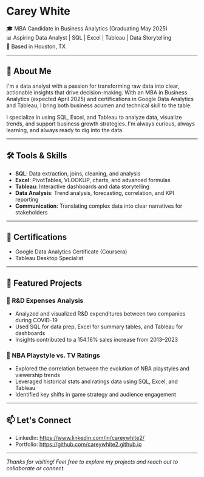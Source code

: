 # Carey White

🎓 MBA Candidate in Business Analytics (Graduating May 2025)  
📊 Aspiring Data Analyst | SQL | Excel | Tableau | Data Storytelling  
📍 Based in Houston, TX

---

## 💼 About Me

I'm a data analyst with a passion for transforming raw data into clear, actionable insights that drive decision-making. With an MBA in Business Analytics (expected April 2025) and certifications in Google Data Analytics and Tableau, I bring both business acumen and technical skill to the table.

I specialize in using SQL, Excel, and Tableau to analyze data, visualize trends, and support business growth strategies. I'm always curious, always learning, and always ready to dig into the data.

---

## 🛠️ Tools & Skills

- **SQL**: Data extraction, joins, cleaning, and analysis  
- **Excel**: PivotTables, VLOOKUP, charts, and advanced formulas  
- **Tableau**: Interactive dashboards and data storytelling  
- **Data Analysis**: Trend analysis, forecasting, correlation, and KPI reporting  
- **Communication**: Translating complex data into clear narratives for stakeholders

---

## 📜 Certifications

- Google Data Analytics Certificate (Coursera)  
- Tableau Desktop Specialist

---

## 📁 Featured Projects

### 🔬 R&D Expenses Analysis
- Analyzed and visualized R&D expenditures between two companies during COVID-19
- Used SQL for data prep, Excel for summary tables, and Tableau for dashboards
- Insights contributed to a 154.16% sales increase from 2013–2023

### 🏀 NBA Playstyle vs. TV Ratings
- Explored the correlation between the evolution of NBA playstyles and viewership trends
- Leveraged historical stats and ratings data using SQL, Excel, and Tableau
- Identified key shifts in game strategy and audience engagement

---

## 📫 Let's Connect

- LinkedIn: https://www.linkedin.com/in/careywhite2/  
- Portfolio: https://github.com/careywhite2.github.io

---

_Thanks for visiting! Feel free to explore my projects and reach out to collaborate or connect._
